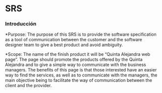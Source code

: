 # SRS 
### Introducción 
*Purpose: The purpose of this SRS is to provide the software specification as a tool of communication between the customer and the software designer team to give a best product and avoid ambiguity.

*Scope: The name of the finish product it will be “Quinta Alejandra web page”. The page should promote the products offered by the Quinta Alejandra and to give a simple way to communicate with the business managers. The benefits of this page is that those interested have an easier way to find the services, as well as to communicate with the managers, the main objective being to facilitate the way of communication between the client and the provider.
